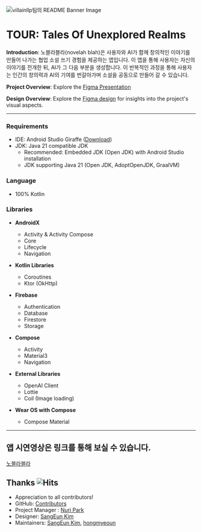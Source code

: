 ![villainllp팀의 README Banner Image](https://github.com/KDT-villainlp/villainlp/assets/71699054/35c0f73b-2288-4244-a7a4-4e82bc09a23b)

# TOUR: Tales Of Unexplored Realms

**Introduction**:
노블라블라(novelah blah)은 사용자와 AI가 함께 창의적인 이야기를 만들어 나가는 협업 소설 쓰기 경험을 제공하는 앱입니다. 이 앱을 통해 사용자는 자신의 이야기를 전개한 뒤, AI가 그 다음 부분을 생성합니다. 이 반복적인 과정을 통해 사용자는 인간의 창의력과 AI의 기여를 번갈아가며 소설을 공동으로 만들어 갈 수 있습니다.


**Project Overview**:
Explore the [Figma Presentation](https://www.canva.com/design/DAF27hz9WL0/_vFM7Fe1oJhl3RITjSwxpA/edit?utm_content=DAF27hz9WL0&utm_campaign=designshare&utm_medium=link2&utm_source=sharebutton)


**Design Overview**:
Explore the [Figma design](https://www.figma.com/file/yLlkNlmPgHXLpMU3t4GYN1/Villainlp_TeamProject_app_design?type=design&node-id=0%3A1&mode=design&t=PKwEaTSNWfoXALKN-1) for insights into the project's visual aspects.

---

### Requirements

- IDE: Android Studio Giraffe ([Download](https://developer.android.com/studio))
- JDK: Java 21 compatible JDK
  - Recommended: Embedded JDK (Open JDK) with Android Studio installation
  - JDK supporting Java 21 (Open JDK, AdoptOpenJDK, GraalVM)

### Language

- 100% Kotlin

### Libraries

- **AndroidX**
  - Activity & Activity Compose
  - Core
  - Lifecycle
  - Navigation
  
- **Kotlin Libraries**
  - Coroutines
  - Ktor (OkHttp)
  
- **Firebase**
  - Authentication
  - Database
  - Firestore
  - Storage
  
- **Compose**
  - Activity
  - Material3
  - Navigation
  
- **External Libraries**
  - OpenAI Client
  - Lottie
  - Coil (Image loading)
  
- **Wear OS with Compose**
  - Compose Material

---
## 앱 시연영상은 링크를 통해 보실 수 있습니다.

[노블라블라](https://www.canva.com/design/DAF3Z9CKLW0/Em1h_Rv1IQZmfpDE_BedtA/edit?utm_content=DAF3Z9CKLW0&utm_campaign=designshare&utm_medium=link2&utm_source=sharebutton)

## Thanks ![Hits](https://hits.seeyoufarm.com/api/count/incr/badge.svg?filename=README.md%2Fhit-counter&url=https%3A%2F%2Fgithub.com%2Fhttps%3A%2F%2Fgithub.com%2FKDT-villainlp%2Fvillainlp%2Fnew%2Fmaster&count_bg=%23F77BB9&title_bg=%232AC0A7&icon=&icon_color=%23E7E7E7&title=Villainlp&edge_flat=false)

- Appreciation to all contributors!
- GitHub: [Contributors](https://github.com/KDT-villainlp/villainlp/graphs/contributors)
- Project Manager : [Nuri Park](https://github.com/presentchris)
- Designer: [SangEun Kim](https://github.com/vmkmym)
- Maintainers: [SangEun Kim](https://github.com/vmkmym), [hongmyeoun](https://github.com/hongmyeoun)
